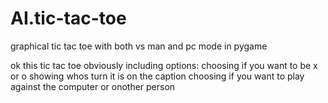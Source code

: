 # AI.tic-tac-toe
 graphical tic tac toe with both vs man and pc mode in pygame


 ok this tic tac toe obviously 
 including options:
 choosing if you want to be x or o 
 showing whos turn it is on the caption 
 choosing if you want to play against the computer or onother person
